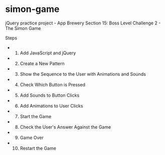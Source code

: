 # simon-game

jQuery practice project - App Brewery Section 15: Boss Level Challenge 2 - The Simon Game

Steps

- 1. Add JavaScript and jQuery
- 2. Create a New Pattern
- 3. Show the Sequence to the User with Animations and Sounds
- 4. Check Which Button is Pressed
- 5. Add Sounds to Button Clicks
- 6. Add Animations to User Clicks
- 7. Start the Game
- 8. Check the User's Answer Against the Game
- 9. Game Over
- 10. Restart the Game
